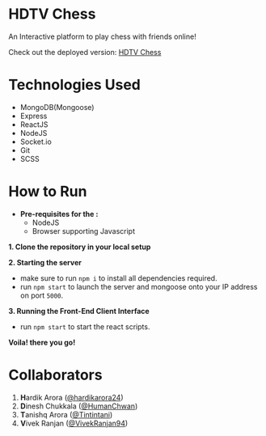 # HDTV Chess

An Interactive platform to play chess with friends online!

Check out the deployed version: [HDTV Chess](https://chess-hdtv.vercel.app/)

# Technologies Used

- MongoDB(Mongoose)
- Express
- ReactJS
- NodeJS
- Socket.io
- Git
- SCSS

# How to Run

- **Pre-requisites for the :**
  - NodeJS
  - Browser supporting Javascript

**1. Clone the repository in your local setup**

**2. Starting the server**

- make sure to run `npm i` to install all dependencies required.
- run `npm start` to launch the server and mongoose onto your IP address on port `5000`.

**3. Running the Front-End Client Interface**

- run `npm start` to start the react scripts.

**Voila! there you go!**

# Collaborators

1. **H**ardik Arora ([@hardikarora24](https://github.com/hardikarora24))
2. **D**inesh Chukkala ([@HumanChwan](https://github.com/HumanChwan))
3. **T**anishq Arora ([@Tintintani](https://github.com/Tintintani))
4. **V**ivek Ranjan ([@VivekRanjan94](https://github.com/VivekRanjan94))
